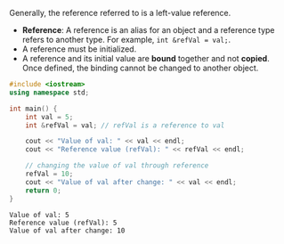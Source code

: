 Generally, the reference referred to is a left-value reference.

-   **Reference**: A reference is an alias for an object and a reference type refers to another type. For example, `int &refVal = val;`.
-   A reference must be initialized.
-   A reference and its initial value are **bound** together and not **copied**. Once defined, the binding cannot be changed to another object.

```C++
#include <iostream>
using namespace std;

int main() {
    int val = 5;
    int &refVal = val; // refVal is a reference to val

    cout << "Value of val: " << val << endl;
    cout << "Reference value (refVal): " << refVal << endl;

    // changing the value of val through reference
    refVal = 10;
    cout << "Value of val after change: " << val << endl;
    return 0;
}
```

```Output
Value of val: 5
Reference value (refVal): 5
Value of val after change: 10
```
